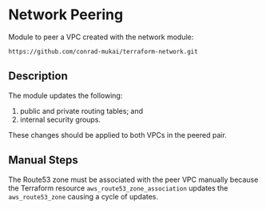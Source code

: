 # Network Peering

Module to peer a VPC created with the network module:

    https://github.com/conrad-mukai/terraform-network.git

## Description

The module updates the following:
1. public and private routing tables; and
1. internal security groups.

These changes should be applied to both VPCs in the peered pair.

## Manual Steps

The Route53 zone must be associated with the peer VPC manually because the
Terraform resource `aws_route53_zone_association` updates the
`aws_route53_zone` causing a cycle of updates.
